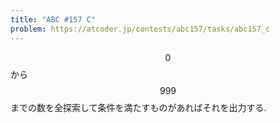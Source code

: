 ```yaml
---
title: "ABC #157 C"
problem: https://atcoder.jp/contests/abc157/tasks/abc157_c
---
```

$$ 0 $$ から $$ 999 $$ までの数を全探索して条件を満たすものがあればそれを出力する.
